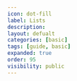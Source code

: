 ```yaml
---
icon: dot-fill
label: Lists
description:
layout: defualt
categories: [basic]
tags: [guide, basic]
expanded: true
order: 95
visibility: public
---
```

